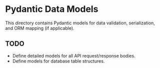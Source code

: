 # Pydantic Data Models

This directory contains Pydantic models for data validation, serialization, and ORM mapping (if applicable).

## TODO
- Define detailed models for all API request/response bodies.
- Define models for database table structures.

